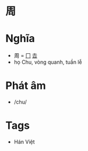# 周

# Nghĩa
* 周 = [冂](冂.md) [𠮷](𠮷.md)
* họ Chu, vòng quanh, tuần lễ

# Phát âm
* /chu/

# Tags
* Hán Việt

<script>window.HANZI_FIELD='周';</script>

